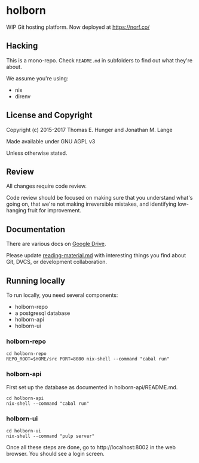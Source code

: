 # holborn

WIP Git hosting platform. Now deployed at https://norf.co/

## Hacking

This is a mono-repo. Check `README.md` in subfolders to find out what they're
about.

We assume you're using:

* nix
* direnv

## License and Copyright

Copyright (c) 2015-2017 Thomas E. Hunger and Jonathan M. Lange

Made available under GNU AGPL v3

Unless otherwise stated.

## Review

All changes require code review.

Code review should be focused on making sure that you understand what's going
on, that we're not making irreversible mistakes, and identifying low-hanging
fruit for improvement.

## Documentation

There are various docs on
[Google Drive](https://drive.google.com/drive/folders/0BzzRizsvL_4ONVBMZU9wSlkwOTg).

Please update [reading-material.md](reading-material.md) with interesting
things you find about Git, DVCS, or development collaboration.

## Running locally

To run locally, you need several components:

* holborn-repo
* a postgresql database
* holborn-api
* holborn-ui

### holborn-repo

```
cd holborn-repo
REPO_ROOT=$HOME/src PORT=8080 nix-shell --command "cabal run"
```

### holborn-api

First set up the database as documented in holborn-api/README.md.

```
cd holborn-api
nix-shell --command "cabal run"
```

### holborn-ui

```
cd holborn-ui
nix-shell --command "pulp server"
```

Once all these steps are done, go to http://localhost:8002 in the web browser.
You should see a login screen.
